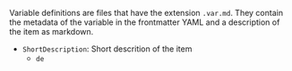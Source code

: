 Variable definitions are files that have the extension `.var.md`. They contain the metadata of the variable in the frontmatter YAML and a description of the item as markdown.

- `ShortDescription`: Short descrition of the item
    - `de`